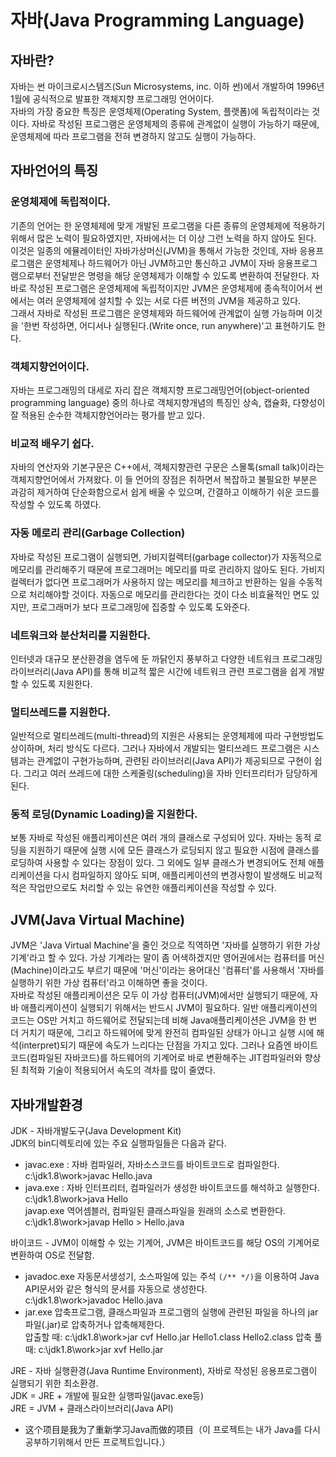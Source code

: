 # 자바(Java Programming Language)

## 자바란?

자바는 썬 마이크로시스템즈(Sun Microsystems, inc. 이하 썬)에서 개발하여 1996년 1월에 공식적으로 발표한 객체지향 프로그래밍 언어이다. </br>
자바의 가장 중요한 특징은 운영체제(Operating System, 플랫폼)에 독립적이라는 것이다. 자바로 작성된 프로그램은 운영체제의 종류에 관계없이 실행이 가능하기 때문에, 운영체제에 따라 프로그램을 전혀 변경하지 않고도 실행이 가능하다. </br>

## 자바언어의 특징

### 운영체제에 독립적이다.

기존의 언어는 한 운영체제에 맞게 개발된 프로그램을 다른 종류의 운영체제에 적용하기 위해서 많은 노력이 필요하였지만, 자바에서는 더 이상 그런 노력을 하지 않아도 된다. </br>
이것은 일종의 에뮬레이터인 자바가상머신(JVM)을 통해서 가능한 것인데, 자바 응용프로그램은 운영체제나 하드웨어가 아닌 JVM하고만 통신하고 JVM이 자바 응용프로그램으로부터 전달받은 명령을 해당 운영체제가 이해할 수 있도록 변환하여 전달한다. 자바로 작성된 프로그램은 운영체제에 독립적이지만 JVM은 운영체제에 종속적이어서 썬에서는 여러 운영체제에 설치할 수 있는 서로 다른 버전의 JVM을 제공하고 있다. </br>
그래서 자바로 작성된 프로그램은 운영체제와 하드웨어에 관계없이 실행 가능하며 이것을 '한번 작성하면, 어디서나 실행된다.(Write once, run anywhere)'고 표현하기도 한다. </br>

### 객체지향언어이다.

자바는 프로그래밍의 대세로 자리 잡은 객체지향 프로그래밍언어(object-oriented programming language) 중의 하나로 객체지향개념의 특징인 상속, 캡슐화, 다향성이 잘 적용된 순수한 객체지향언어라는 평가를 받고 있다. </br>

### 비교적 배우기 쉽다.

자바의 연산자와 기본구문은 C++에서, 객체지향관련 구문은 스몰톡(small talk)이라는 객체지향언어에서 가져왔다. 이 들 언어의 장점은 취하면서 복잡하고 불필요한 부분은 과감히 제거하여 단순화함으로서 쉽게 배울 수 있으며, 간결하고 이해하기 쉬운 코드를 작성할 수 있도록 하였다. </br>

### 자동 메로리 관리(Garbage Collection)

자바로 작성된 프로그램이 실행되면, 가비지컬렉터(garbage collector)가 자동적으로 메모리를 관리해주기 때문에 프로그래머는 메모리를 따로 관리하지 않아도 된다. 가비지 컬렉터가 없다면 프로그래머가 사용하지 않는 메모리를 체크하고 반환하는 일을 수동적으로 처리해야할 것이다. 자동으로 메모리를 관리한다는 것이 다소 비효율적인 면도 있지만, 프로그래머가 보다 프로그래밍에 집중할 수 있도록 도와준다. </br>

### 네트워크와 분산처리를 지원한다.

인터넷과 대규모 분산환경을 염두에 둔 까닭인지 풍부하고 다양한 네트워크 프로그래밍 라이브러리(Java API)를 통해 비교적 짧은 시간에 네트워크 관련 프로그램을 쉽게 개발할 수 있도록 지원한다. </br>

### 멀티쓰레드를 지원한다.

일반적으로 멀티쓰레드(multi-thread)의 지원은 사용되는 운영체제에 따라 구현방법도 상이하며, 처리 방식도 다르다. 그러나 자바에서 개발되는 멀티쓰레드 프로그램은 시스템과는 관계없이 구현가능하며, 관련된 라이브러리(Java API)가 제공되므로 구현이 쉽다. 그리고 여러 쓰레드에 대한 스케줄링(scheduling)을 자바 인터프리터가 담당하게 된다. </br>

### 동적 로딩(Dynamic Loading)을 지원한다.

보통 자바로 작성된 애플리케이션은 여러 개의 클래스로 구성되어 있다. 자바는 동적 로딩을 지원하기 때문에 실행 시에 모든 클래스가 로딩되지 않고 필요한 시점에 클래스를 로딩하여 사용할 수 있다는 장점이 있다. 그 외에도 일부 클래스가 변경되어도 전체 애플리케이션을 다시 컴파일하지 않아도 되며, 애플리케이션의 변경사항이 발생해도 비교적 적은 작업만으로도 처리할 수 있는 유연한 애플리케이션을 작성할 수 있다.

## JVM(Java Virtual Machine)

JVM은 'Java Virtual Machine'을 줄인 것으로 직역하면 '자바를 실행하기 위한 가상 기계'라고 할 수 있다. 가상 기계라는 말이 좀 어색하겠지만 영어권에서는 컴퓨터를 머신(Machine)이라고도 부르기 때문에 '머신'이라는 용어대신 '컴퓨터'를 사용해서 '자바를 실행하기 위한 가상 컴퓨터'라고 이해하면 좋을 것이다. </br>
자바로 작성된 애플리케이션은 모두 이 가상 컴퓨터(JVM)에서만 실행되기 때문에, 자바 애플리케이션이 실행되기 위해서는 반드시 JVM이 필요하다. 일반 애플리케이션의 코드는 OS만 거치고 하드웨어로 전달되는데 비해 Java애플리케이션은 JVM을 한 번 더 거치기 때문에, 그리고 하드웨어에 맞게 완전히 컴파일된 상태가 아니고 실행 시에 해석(interpret)되기 때문에 속도가 느리다는 단점을 가지고 있다. 그러나 요즘엔 바이트코드(컴파일된 자바코드)를 하드웨어의 기계어로 바로 변환해주는 JIT컴파일러와 향상된 최적화 기술이 적용되어서 속도의 격차를 많이 줄였다. </br>

## 자바개발환경 

JDK - 자바개발도구(Java Development Kit) </br>
JDK의 bin디렉토리에 있는 주요 실행파일들은 다음과 같다.</br>
- javac.exe : 자바 컴파일러, 자바소스코드를 바이트코드로 컴파일한다. </br>
c:\jdk1.8\work>javac Hello.java </br>
- java.exe : 자바 인터프리터, 컴파일러가 생성한 바이트코드를 해석하고 실행한다. </br>
c:\jdk1.8\work>java Hello </br>
javap.exe 역어셈블러, 컴파일된 클래스파일을 원래의 소스로 변환한다. </br>
c:\jdk1.8\work>javap Hello > Hello.java </br>

바이코드 - JVM이 이해할 수 있는 기계어, JVM은 바이트코드를 해당 OS의 기계어로 변환하여 OS로 전달함. </br>

- javadoc.exe 자동문서생성기, 소스파일에 있는 주석 ```(/** */)```을 이용하여 Java API문서와 같은 형식의 문서를 자동으로 생성한다. </br>
c:\jdk1.8\work>javadoc Hello.java </br>
- jar.exe 압축프로그램, 클래스파일과 프로그램의 실행에 관련된 파일을 하나의 jar파일(.jar)로 압축하거나 압축해제한다. </br>
압출할 때: c:\jdk1.8\work>jar cvf Hello.jar Hello1.class Hello2.class
압축 풀 때: c:\jdk1.8\work>jar xvf Hello.jar

JRE - 자바 실행환경(Java Runtime Environment), 자바로 작성된 응용프로그램이 실행되기 위한 최소환경. </br>
JDK = JRE + 개발에 필요한 실행파일(javac.exe등) </br>
JRE = JVM + 클래스라이브러리(Java API) </br>

- 这个项目是我为了重新学习Java而做的项目（이 프로젝트는 내가 Java를 다시 공부하기위해서 만든 프로젝트입니다.）
